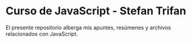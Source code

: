 # Curso de JavaScript - Stefan Trifan
El presente repositorio alberga mis apuntes, resúmenes y archivos relacionados con JavaScript.